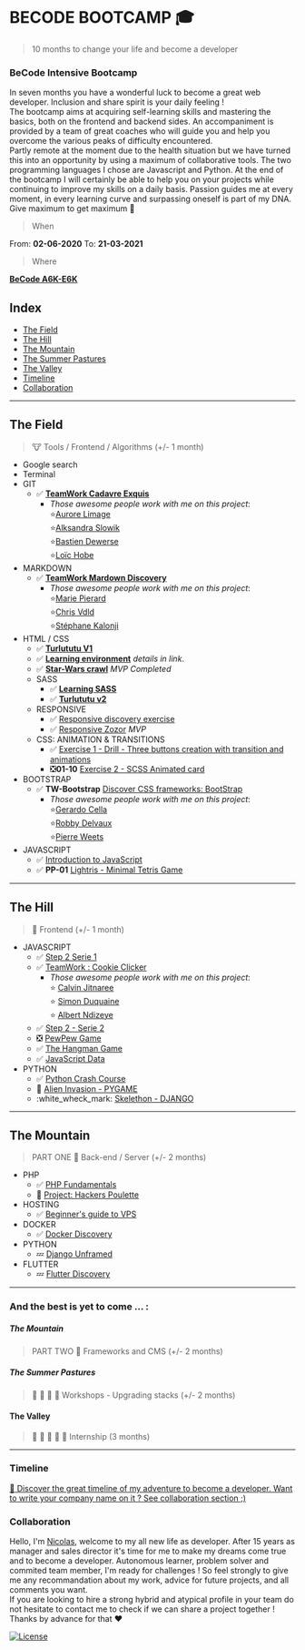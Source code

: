# BECODE BOOTCAMP :mortar_board:
> 10 months to change your life and become a developer

### **BeCode** Intensive Bootcamp
In seven months you have a wonderful luck to become a great web developer. Inclusion and share spirit is your daily feeling !   
The bootcamp aims at acquiring self-learning skills and mastering the basics, both on the frontend and backend sides. An accompaniment is provided by a team of great coaches who will guide you and help you overcome the various peaks of difficulty encountered.  
Partly remote at the moment due to the health situation but we have turned this into an opportunity by using a maximum of collaborative tools. The two programming languages I chose are Javascript and Python. At the end of the bootcamp I will certainly be able to help you on your projects while continuing to improve my skills on a daily basis. Passion guides me at every moment, in every learning curve and surpassing oneself is part of my DNA.   
Give maximum to get maximum :rocket:

> When

From:  **02-06-2020**
To:  **21-03-2021**

> Where 

[**BeCode A6K-E6K** ](https://www.e6k.be/home-en)

## Index
- [The Field](#the-field) 
- [The Hill](#the-hill)
- [The Mountain](#the-mountain)
- [The Summer Pastures](#the-summer-pastures)
- [The Valley](#the-valley)
- [Timeline](#timeline)
- [Collaboration](#collaboration)

---

## The Field
> :cow: Tools / Frontend / Algorithms (+/- 1 month)

  * Google search 
  * Terminal
  * GIT 
    * :white_check_mark: [**TeamWork Cadavre Exquis**](https://github.com/Becode-TeamWork/TW-Cadavre-Exquis) 
      * *Those awesome people work with me on this project*:  
       :star:[Aurore Limage](https://github.com/riizbae)   
       :star:[Alksandra Slowik](https://github.com/88aleksandra88)  
       :star:[Bastien Dewerse](https://github.com/DewerseB)  
       :star:[Loïc Hobe](https://github.com/loichobe)  
  * MARKDOWN  
    * :white_check_mark: [**TeamWork Mardown Discovery**](https://github.com/Becode-TeamWork/TW-MarkDown_Discovery)  
      * *Those awesome people work with me on this project*:   
       :star:[Marie Pierard](https://github.com/Marie-Pierard)   
       :star:[Chris Vdld](https://github.com/ch-vdld-dev)  
       :star:[Stéphane Kalonji](https://github.com/kalonjis)  
  * HTML / CSS  
      * :white_check_mark: [**Turlututu V1**](https://github.com/nicode-be/01-03-Turlututu) 
      * :white_check_mark: [**Learning environment**](https://github.com/html-css-nicode/HC-01-Learning-environment) *details in link*. 
      * :white_check_mark: [**Star-Wars crawl**](https://github.com/html-css-nicode/HC-02-Star-wars-crawl) *MVP Completed*
    * SASS   
      * :white_check_mark: [**Learning SASS**](https://github.com/html-css-nicode/HC-03-Learning-sass)  
      * :white_check_mark: [**Turlututu v2**](https://github.com/nicode-be/01-03-Turlututu) 
    * RESPONSIVE  
      * :white_check_mark: [Responsive discovery exercise](https://github.com/html-css-nicode/HC-04-Responsive-discover-exercise) 
      * :white_check_mark: [Responsive Zozor](https://github.com/html-css-nicode/HC-05-Responsive-zozor) *MVP* 
    * CSS: ANIMATION & TRANSITIONS
      * :white_check_mark: [Exercise 1 - Drill - Three buttons creation with transition and animations](https://github.com/html-css-nicode/HC-06-becode-animation-css) 
      * :negative_squared_cross_mark:**01-10** [Exercise 2 - SCSS Animated card](https://github.com/html-css-nicode/HC-07-animated-card)
  * BOOTSTRAP
    *  :white_check_mark: **TW-Bootstrap** [Discover CSS frameworks: BootStrap](https://github.com/Becode-TeamWork/TW-Bootstrap_Restaurant)  
        * *Those awesome people work with me on this project*:   
      :star:[Gerardo Cella](https://github.com/GerardoCella7)   
      :star:[Robby Delvaux](https://github.com/Delvaux1986)  
      :star:[Pierre Weets](https://github.com/PierreWeets)  
  * JAVASCRIPT
    * :white_check_mark: [Introduction to JavaScript](https://github.com/Javascripter-Nicode/JS-01-Algo_Javascript)
    * :white_check_mark: **PP-01** [Lightris - Minimal Tetris Game](https://github.com/nicode-be/PP-01-Tetris-js)   

---

## The Hill
> :horse: Frontend (+/- 1 month)

  * JAVASCRIPT
    * :white_check_mark: [Step 2 Serie 1](https://github.com/Javascripter-Nicode/JS-02-Step2_Serie1) 
    * :white_check_mark: [TeamWork : Cookie Clicker](https://github.com/Becode-TeamWork/TW-Cookie_Clicker)  
       * *Those awesome people work with me on this project*:   
      :star: [Calvin Jitnaree](https://github.com/Calvin781)  
      :star: [Simon Duquaine](https://github.com/simonduquaine)  
      :star: [Albert Ndizeye](https://github.com/AlbertNd)  
    * :white_check_mark: [Step 2 - Serie 2](https://github.com/Javascripter-Nicode/JS-03-Step2_Serie2)    
    * :negative_squared_cross_mark: [PewPew Game](https://github.com/Javascripter-Nicode/JS-04-PewPew_Game)  
    * :white_check_mark: [The Hangman Game](https://github.com/nicode-be/02-04-Hangman_Game)
    * :white_check_mark: [JavaScript Data](https://github.com/nicode-be/TW-JS_Data)
  * PYTHON
    * :white_check_mark: [Python Crash Course](https://github.com/Pythonizer-Nicode/PYT-01-PythonCrashCourse) 
    * :construction: [Alien Invasion - PYGAME](https://github.com/Pythonizer-Nicode/PYT-02-AlienInvasion)  
    * :white_wheck_mark: [Skelethon - DJANGO](https://github.com/Pythonizer-Nicode/PYT-03-Skelethon_Django) 

----

## The Mountain 
> PART ONE :goat: Back-end / Server (+/- 2 months)

  * PHP
    * :white_check_mark: [PHP Fundamentals](https://github.com/php-nicode/PHP-01-PHP_Fundamentals)
    * :construction: [Project: Hackers Poulette](https://github.com/php-nicode/PHP-02-Hackers_Poulette)
  * HOSTING 
    * :white_check_mark: [Beginner's guide to VPS](https://github.com/nicode-io/PP-Guide_To_VPS/blob/master/README.md)
  * DOCKER
    * :white_check_mark: [Docker Discovery](https://github.com/nicode-io/PP-Docker_discovery)
  * PYTHON
    * :zzz: [Django Unframed](https://github.com/Pythonizer-Nicode/PYT-04-Django_Unframed)
  * FLUTTER
    * :zzz: [Flutter Discovery](https://github.com/nicode-io/PP-Flutter-Discovery)

---

### And the best is yet to come ... :

##### The Mountain 
> PART TWO :ram: Frameworks and CMS (+/- 2 months)

##### The Summer Pastures
> :cow2: :goat: :ram: :horse: Workshops - Upgrading stacks (+/- 2 months)

#### The Valley
> :dart: :raised_hands: :racehorse: :dragon: :rocket: Internship (3 months)  

--- 

### Timeline 
[:calendar: Discover the great timeline of my adventure to become a developer. Want to write your company name on it ? See collaboration section ;)](https://timelines.gitkraken.com/timeline/2e12cc334eb0406b84bf7a6339e666c4?range=2020-05-26_2020-06-27)  

### Collaboration
Hello, I'm [Nicolas](https://www.linkedin.com/in/nicolas-denoel/), welcome to my all new life as developer.
After 15 years as manager and sales director it's time for me to make my dreams come true and to become a developer.
Autonomous learner, problem solver and commited team member, I'm ready for challenges !
So feel strongly to give me any recommandation about my work, advice for future projects, and all comments you want.  
If you are looking to hire a strong hybrid and atypical profile in your team do not hesitate to contact me to check if we can share a project together !  
Thanks by advance for that :heart:  


[![License](http://img.shields.io/:license-mit-blue.svg?style=flat-square)](http://badges.mit-license.org)

